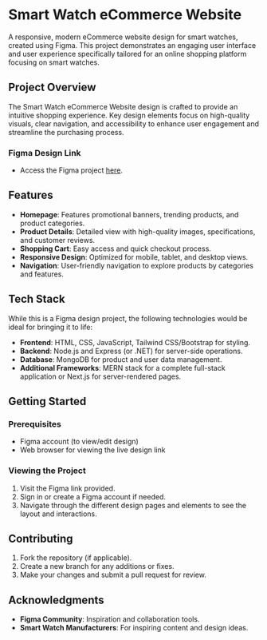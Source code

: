 # Smart Watch eCommerce Website

A responsive, modern eCommerce website design for smart watches, created using Figma. This project demonstrates an engaging user interface and user experience specifically tailored for an online shopping platform focusing on smart watches. 

## Project Overview

The Smart Watch eCommerce Website design is crafted to provide an intuitive shopping experience. Key design elements focus on high-quality visuals, clear navigation, and accessibility to enhance user engagement and streamline the purchasing process.

### Figma Design Link
- Access the Figma project [here](https://www.figma.com/design/SPitAUf1khyhIZlYfz1oPA/Smart-Watch-eCommerce-Website-(Community)?node-id=4-8&t=Ftxkv0GcLvBQRd0q-1).

## Features

- **Homepage**: Features promotional banners, trending products, and product categories.
- **Product Details**: Detailed view with high-quality images, specifications, and customer reviews.
- **Shopping Cart**: Easy access and quick checkout process.
- **Responsive Design**: Optimized for mobile, tablet, and desktop views.
- **Navigation**: User-friendly navigation to explore products by categories and features.

## Tech Stack

While this is a Figma design project, the following technologies would be ideal for bringing it to life:

- **Frontend**: HTML, CSS, JavaScript, Tailwind CSS/Bootstrap for styling.
- **Backend**: Node.js and Express (or .NET) for server-side operations.
- **Database**: MongoDB for product and user data management.
- **Additional Frameworks**: MERN stack for a complete full-stack application or Next.js for server-rendered pages.

## Getting Started

### Prerequisites

- Figma account (to view/edit design)
- Web browser for viewing the live design link

### Viewing the Project

1. Visit the Figma link provided.
2. Sign in or create a Figma account if needed.
3. Navigate through the different design pages and elements to see the layout and interactions.

## Contributing

1. Fork the repository (if applicable).
2. Create a new branch for any additions or fixes.
3. Make your changes and submit a pull request for review.

## Acknowledgments

- **Figma Community**: Inspiration and collaboration tools.
- **Smart Watch Manufacturers**: For inspiring content and design ideas.

